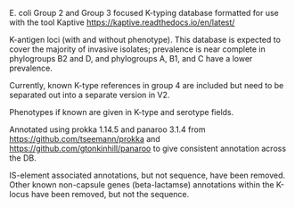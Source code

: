 E. coli Group 2 and Group 3 focused K-typing database formatted for use with the tool Kaptive https://kaptive.readthedocs.io/en/latest/

K-antigen loci (with and without phenotype). This database is expected to cover the majority of invasive isolates; prevalence is near complete in phylogroups B2 and D, and phylogroups A, B1, and C have a lower prevalence.

Currently, known K-type references in group 4 are included but need to be separated out into a separate version in V2.  

Phenotypes if known are given in K-type and serotype fields.

Annotated using prokka 1.14.5 and panaroo 3.1.4 from https://github.com/tseemann/prokka and https://github.com/gtonkinhill/panaroo to give consistent annotation across the DB.

IS-element associated annotations, but not sequence, have been removed.
Other known non-capsule genes (beta-lactamse) annotations within the K-locus have been removed, but not the sequence.
